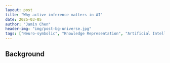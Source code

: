 ```yaml
---
layout: post
title: "Why active inference matters in AI"
date: 2025-03-05
author: "Jamin Chen"
header-img: "img/post-bg-universe.jpg"
tags: ["Neuro-symbolic", "Knowledge Representation", "Artificial Intelligence"]
---
```


## Background